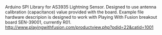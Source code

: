 Arduino SPI Library for AS3935 Lightning Sensor. Designed to use antenna calibration (capacitance) value provided with the board. 
Example file hardware descripion is designed to work with Playing With Fusion breakout board SEN-39001, currently R01. 
http://www.playingwithfusion.com/productview.php?pdid=22&catid=1001
